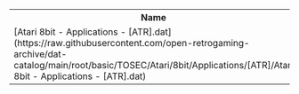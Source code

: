<table>
<tr><th>Name</th><th>Size</th></tr>
<tr><td>[Atari 8bit - Applications - [ATR].dat](https://raw.githubusercontent.com/open-retrogaming-archive/dat-catalog/main/root/basic/TOSEC/Atari/8bit/Applications/[ATR]/Atari 8bit - Applications - [ATR].dat)</td><td>351361</td></tr>
</table>
